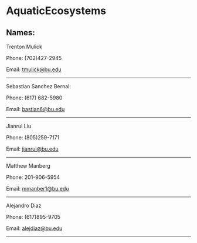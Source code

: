 # AquaticEcosystems

## Names: 

Trenton Mulick

Phone: (702)427-2945

Email: tmulick@bu.edu

--------------------------------

Sebastian Sanchez Bernal:

Phone: (617) 682-5980

Email: bastian6@bu.edu

--------------------------------

Jianrui Liu

Phone: (805)259-7171

Email: jianrui@bu.edu

--------------------------------

Matthew Manberg

Phone: 201-906-5954

Email: mmanber1@bu.edu

--------------------------------

Alejandro Diaz

Phone: (617)895-9705

Email: alejdiaz@bu.edu

--------------------------------
